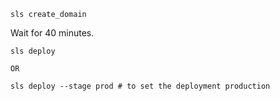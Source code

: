 ```
sls create_domain
```

Wait for 40 minutes.

```
sls deploy

OR

sls deploy --stage prod # to set the deployment production
```